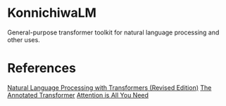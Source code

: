 # KonnichiwaLM
General-purpose transformer toolkit for natural language processing and other uses.

# References
[Natural Language Processing with Transformers (Revised Edition)](https://www.amazon.com.au/Natural-Language-Processing-Transformers-Revised/dp/1098136799)
[The Annotated Transformer](https://nlp.seas.harvard.edu/annotated-transformer/)
[Attention is All You Need](https://arxiv.org/abs/1706.03762)